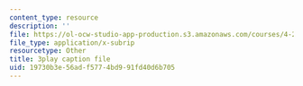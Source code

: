 ```yaml
---
content_type: resource
description: ''
file: https://ol-ocw-studio-app-production.s3.amazonaws.com/courses/4-241j-theory-of-city-form-spring-2013/19730b3e56adf5774bd991fd40d6b705_4DX9GM_kZmc.srt
file_type: application/x-subrip
resourcetype: Other
title: 3play caption file
uid: 19730b3e-56ad-f577-4bd9-91fd40d6b705
---
```

